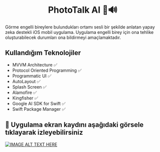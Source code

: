 <h1 align=center>PhotoTalk AI 📸🔊 </h1> 

Görme engelli bireylere bulundukları ortamı sesli bir şekilde anlatan yapay zeka destekli iOS mobil uygulama. Uygulama engelli birey için ona tehlike oluşturabilecek durumları ona bildirmeyi amaçlamaktadır.

## Kullandığım Teknolojiler
+ MVVM Architecture ✅
+ Protocol Oriented Programming ✅
+ Programmatic UI ✅
+ AutoLayout ✅
+ Splash Screen ✅
+ Alamofire ✅ 
+ Kingfisher ✅ 
+ Google AI SDK for Swift ✅
+ Swift Package Manager ✅

## :movie_camera: Uygulama ekran kaydını aşağıdaki görsele tıklayarak izleyebilirsiniz
[![IMAGE ALT TEXT HERE](https://img.youtube.com/vi/RI7MiXTpl3k/0.jpg)]([https://www.youtube.com/watch?v=RI7MiXTpl3k](https://www.youtube.com/shorts/S_5kHzA92Ec))

